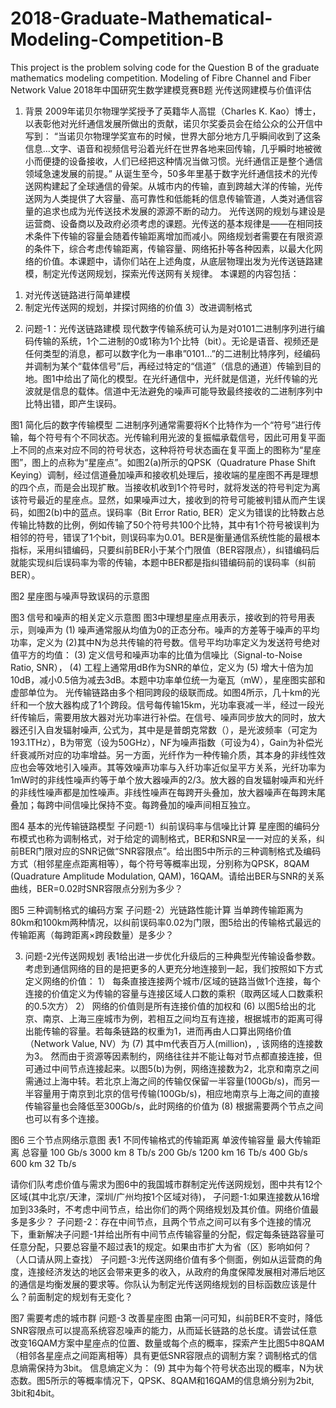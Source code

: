 # 2018-Graduate-Mathematical-Modeling-Competition-B
This project is the problem solving code for the Question B of the graduate mathematics modeling competition. Modeling of Fibre Channel and Fiber Network Value
2018年中国研究生数学建模竞赛B题
光传送网建模与价值评估
1. 背景
2009年诺贝尔物理学奖授予了英籍华人高锟（Charles K. Kao）博士，以表彰他对光纤通信发展所做出的贡献，诺贝尔奖委员会在给公众的公开信中写到：
“当诺贝尔物理学奖宣布的时候，世界大部分地方几乎瞬间收到了这条信息…文字、语音和视频信号沿着光纤在世界各地来回传输，几乎瞬时地被微小而便捷的设备接收，人们已经把这种情况当做习惯。光纤通信正是整个通信领域急速发展的前提。”
从诞生至今，50多年里基于数字光纤通信技术的光传送网构建起了全球通信的骨架。从城市内的传输，直到跨越大洋的传输，光传送网为人类提供了大容量、高可靠性和低能耗的信息传输管道，人类对通信容量的追求也成为光传送技术发展的源源不断的动力。
光传送网的规划与建设是运营商、设备商以及政府必须考虑的课题。光传送的基本规律是——在相同技术条件下传输的容量会随着传输距离增加而减小。网络规划者需要在有限资源的条件下，综合考虑传输距离，传输容量、网络拓扑等各种因素，以最大化网络的价值。本课题中，请你们站在上述角度，从底层物理出发为光传送链路建模，制定光传送网规划，探索光传送网有关规律。
本课题的内容包括：
1) 对光传送链路进行简单建模 
2) 制定光传送网的规划，并探讨网络的价值
3）改进调制格式
2. 问题-1：光传送链路建模
现代数字传输系统可认为是对0101二进制序列进行编码传输的系统，1个二进制的0或1称为1个比特（bit）。无论是语音、视频还是任何类型的消息，都可以数字化为一串串”0101…”的二进制比特序列，经编码并调制为某个“载体信号”后，再经过特定的“信道”（信息的通道）传输到目的地。图1中给出了简化的模型。在光纤通信中，光纤就是信道，光纤传输的光波就是信息的载体。信道中无法避免的噪声可能导致最终接收的二进制序列中比特出错，即产生误码。

图1 简化后的数字传输模型
二进制序列通常需要将K个比特作为一个“符号”进行传输，每个符号有个不同状态。光传输利用光波的复振幅承载信号，因此可用复平面上不同的点来对应不同的符号状态，这种将符号状态画在复平面上的图称为“星座图”，图上的点称为“星座点”。如图2(a)所示的QPSK（Quadrature Phase Shift Keying）调制，经过信道叠加噪声和接收机处理后，接收端的星座图不再是理想的四个点，而是会出现扩散。当接收机收到1个符号时，就将发送的符号判定为离该符号最近的星座点。显然，如果噪声过大，接收到的符号可能被判错从而产生误码，如图2(b)中的蓝点。误码率（Bit Error Ratio, BER）定义为错误的比特数占总传输比特数的比例，例如传输了50个符号共100个比特，其中有1个符号被误判为相邻的符号，错误了1个bit，则误码率为0.01。BER是衡量通信系统性能的最根本指标，采用纠错编码，只要纠前BER小于某个门限值（BER容限点），纠错编码后就能实现纠后误码率为零的传输，本题中BER都是指纠错编码前的误码率（纠前BER）。

图2 星座图与噪声导致误码的示意图

图3 信号和噪声的相关定义示意图
图3中理想星座点用表示，接收到的符号用表示，则噪声为
                                 (1) 
噪声通常服从均值为0的正态分布。噪声的方差等于噪声的平均功率，定义为
                             (2)其中N为总共传输的符号数。信号平均功率定义为发送符号绝对值平方的均值：
                             (3)
定义信号和噪声功率的比值为信噪比（Signal-to-Noise Ratio, SNR），
                               (4)
工程上通常用dB作为SNR的单位，定义为
                     (5)
增大十倍为加10dB，减小0.5倍为减去3dB。本题中功率单位统一为毫瓦（mW），星座图实部和虚部单位为。
光传输链路由多个相同跨段的级联而成。如图4所示，几十km的光纤和一个放大器构成了1个跨段。信号每传输15km，光功率衰减一半，经过一段光纤传输后，需要用放大器对光功率进行补偿。在信号、噪声同步放大的同时，放大器还引入自发辐射噪声, 公式为，其中是是普朗克常数（），是光波频率（可定为193.1THz），B为带宽（设为50GHz），NF为噪声指数（可设为4），Gain为补偿光纤衰减所对应的功率增益。另一方面，光纤作为一种传输介质，其本身的非线性效应也会等效地引入噪声。其等效噪声功率与入纤功率近似呈平方关系，光纤功率为1mW时的非线性噪声约等于单个放大器噪声的2/3。放大器的自发辐射噪声和光纤的非线性噪声都是加性噪声。非线性噪声在每跨开头叠加，放大器噪声在每跨末尾叠加；每跨中间信噪比保持不变。每跨叠加的噪声间相互独立。

图4 基本的光传输链路模型
子问题-1）纠前误码率与信噪比计算
   星座图的编码分布模式也称为调制格式，对于给定的调制格式，BER和SNR呈一一对应的关系，纠前BER门限对应的SNR记做“SNR容限点”。给出图5中所示的三种调制格式及编码方式（相邻星座点距离相等），每个符号等概率出现，分别称为QPSK，8QAM (Quadrature Amplitude Modulation, QAM)，16QAM。请给出BER与SNR的关系曲线，BER=0.02时SNR容限点分别为多少？

图5 三种调制格式的编码方案
子问题-2）光链路性能计算
当单跨传输距离为80km和100km两种情况，以纠前误码率0.02为门限，图5给出的传输格式最远的传输距离（每跨距离×跨段数量）是多少？

3. 问题-2光传送网规划
表1给出进一步优化升级后的三种典型光传输设备参数。考虑到通信网络的目的是把更多的人更充分地连接到一起，我们按照如下方式定义网络的价值：
1） 每条直接连接两个城市/区域的链路当做1个连接，每个连接的价值定义为传输的容量与连接区域人口数的乘积（取两区域人口数乘积的0.5次方）
2） 网络的价值则是所有连接价值的加权和
                     (6)
以图5给出的北京、南京、上海三座城市为例，若相互之间均互有连接，根据城市的距离可得出能传输的容量。若每条链路的权重为1，进而再由人口算出网络价值（Network Value, NV）为
  (7)
其中m代表百万人(million)，, 该网络的连接数为3。
然而由于资源等因素制约，网络往往并不能让每对节点都直接连接，但可通过中间节点连接起来。以图5(b)为例，网络连接数为2，北京和南京之间需通过上海中转。若北京上海之间的传输仅保留一半容量(100Gb/s)，而另一半容量用于南京到北京的信号传输(100Gb/s)，相应地南京与上海之间的直接传输容量也会降低至300Gb/s，此时网络的价值为
         (8)
 根据需要两个节点之间也可以有多个连接。

图6 三个节点网络示意图
表1 不同传输格式的传输距离
单波传输容量
最大传输距离
总容量
100 Gb/s
3000 km
8 Tb/s
200 Gb/s
1200 km
16 Tb/s
400 Gb/s
600 km
32 Tb/s

请你们队考虑价值与需求为图6中的我国城市群制定光传送网规划，图中共有12个区域(其中北京/天津，深圳/广州均按1个区域对待)， 
子问题-1:如果连接数从16增加到33条时，不考虑中间节点，给出你们的两个网络规划及其价值。网络价值最多是多少？
子问题-2：存在中间节点，且两个节点之间可以有多个连接的情况下，重新解决子问题-1并给出所有中间节点传输容量的分配，假定每条链路容量可任意分配，只要总容量不超过表1的规定。如果由市扩大为省（区）影响如何？（人口请从网上查找）
子问题-3:光传送网络价值有多个侧面，例如从运营商的角度，连接经济发达的地区会带来更多的收入，从政府的角度保障发展相对滞后地区的通信是均衡发展的要求等。你队认为制定光传送网络规划的目标函数应该是什么？前面制定的规划有无变化？ 

图7 需要考虑的城市群
问题-3 改善星座图
由第一问可知，纠前BER不变时，降低SNR容限点可以提高系统容忍噪声的能力，从而延长链路的总长度。请尝试任意改变16QAM方案中星座点的位置、数量或每个点的概率，探索产生比图5中8QAM（相邻各星座点之间距离相等）具有更低SNR容限点的调制方案？调制格式的信息熵需保持为3bit。
信息熵定义为：
                            (9)
其中为每个符号状态出现的概率，N为状态数。图5所示的等概率情况下，QPSK、8QAM和16QAM的信息熵分别为2bit, 3bit和4bit。 